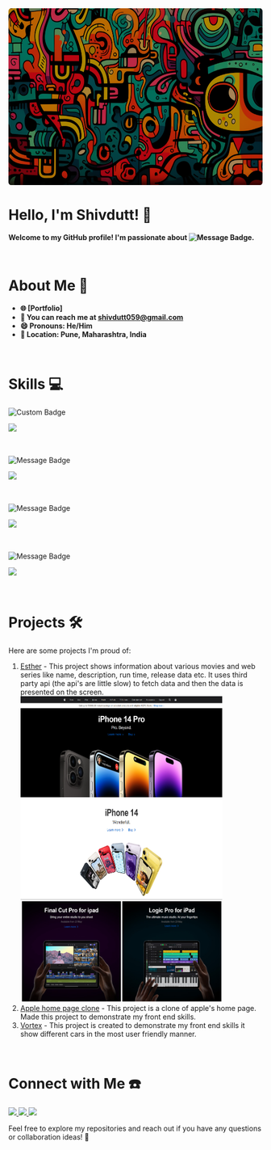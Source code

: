 <img src="https://raw.githubusercontent.com/shivdutt-B/shivdutt-B/main/up_poster-modified.png" alt="Alt text" height="350" width="100%" style="border-radius: 100;">

# **Hello, I'm Shivdutt! 👋** 
**Welcome to my GitHub profile! I'm passionate about ![Message Badge](https://img.shields.io/badge/WebDevelopment-grey?style=flat-round&logo=).**

</br>

# About Me 🤏
- **🌐 [Portfolio]**
- **📧 You can reach me at [shivdutt059@gmail.com](mailto:shivdutt059@gmail.com)**
- **😄 Pronouns: He/Him**
- **📍 Location: Pune, Maharashtra, India**
</br>

# Skills 💻 
![Custom Badge](https://img.shields.io/badge/Frontend-blue?style=for-the-badge&logo=)
<p>
  <a href="https://skillicons.dev">
    <img src="https://skillicons.dev/icons?i=html,css,js,ts,react,tailwind" />
  </a>
</p>

<br>

![Message Badge](https://img.shields.io/badge/Backend-green?style=for-the-badge&logo=)
<p>
  <a href="https://skillicons.dev">
    <img src="https://skillicons.dev/icons?i=nodejs,express,mongodb" />
  </a>
</p>

<br>

![Message Badge](https://img.shields.io/badge/Others-yellow?style=for-the-badge&logo=)
<p>
  <a href="https://skillicons.dev">
    <img src="https://skillicons.dev/icons?i=python,cpp" />
  </a>
</p>

<br>

![Message Badge](https://img.shields.io/badge/Tools-purple?style=for-the-badge&logo=)
<p>
  <a href="https://skillicons.dev">
    <img src="https://skillicons.dev/icons?i=git,github,postman,vscode" />
  </a>
</p>

<br>

# Projects 🛠️

Here are some projects I'm proud of:

1. [Esther](https://esther-beta.vercel.app/) - This project shows information about various movies and web series like name, description, run time, release data etc. It uses third party api (the api's are little slow) to fetch data and then the data is presented on the screen. <br>
<span><img src="https://github.com/shivdutt-B/shivdutt-B/blob/main/Assets/ap1.png" height="200" width="400" style="border-radius: 100;"></span>
<span><img src="https://github.com/shivdutt-B/shivdutt-B/blob/main/Assets/ap2.png" alt="Alt text" height="200" width="400" style="border-radius: 100;"></span>
<span><img src="https://github.com/shivdutt-B/shivdutt-B/blob/main/Assets/ap3.png" alt="Alt text" height="200" width="400" style="border-radius: 100;"></span>
3. [Apple home page clone](https://impersona.netlify.app/) - This project is a clone of apple's home page. Made this project to demonstrate my front end skills.
4. [Vortex](https://vortex-steel-chi.vercel.app/) - This project is created to demonstrate my front end skills it show different cars in the most user friendly manner. 

</br>

# Connect with Me ☎️
  <a href="https://www.linkedin.com/in/shivdutt-bhadakwad-07a462280/">
    <img src="https://skillicons.dev/icons?i=linkedin" />
  </a>
  
  <a href="https://twitter.com/shivdutt059">
    <img src="https://skillicons.dev/icons?i=twitter" />
  </a>

  <a href="https://www.instagram.com/_shivdutt._/">
    <img src="https://skillicons.dev/icons?i=instagram" />
  </a>

Feel free to explore my repositories and reach out if you have any questions or collaboration ideas! 🤝

